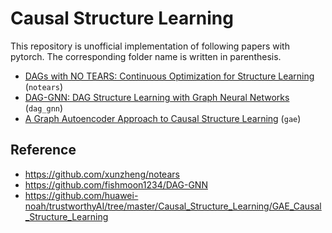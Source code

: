 # Causal Structure Learning

This repository is unofficial implementation of following papers with pytorch. The corresponding folder name is written in parenthesis.

- [DAGs with NO TEARS: Continuous Optimization for Structure Learning](https://proceedings.neurips.cc/paper/2018/file/e347c51419ffb23ca3fd5050202f9c3d-Paper.pdf) (`notears`)
- [DAG-GNN: DAG Structure Learning with Graph Neural Networks](http://proceedings.mlr.press/v97/yu19a/yu19a.pdf) (`dag_gnn`)
- [A Graph Autoencoder Approach to Causal Structure Learning](https://arxiv.org/pdf/1911.07420.pdf) (`gae`)

## Reference

- https://github.com/xunzheng/notears
- https://github.com/fishmoon1234/DAG-GNN
- https://github.com/huawei-noah/trustworthyAI/tree/master/Causal_Structure_Learning/GAE_Causal_Structure_Learning
